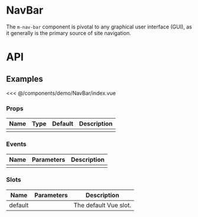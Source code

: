 <script setup>
import NavBar from './demo/NavBar/index.vue'
</script>

# NavBar

The `m-nav-bar` component is pivotal to any graphical user interface (GUI), as it generally is the primary source of site navigation.

# API

## Examples

<DemoContainer>
  <NavBar />
</DemoContainer>

<<< @/components/demo/NavBar/index.vue

### Props

| Name | Type | Default | Description |
| ---- | ---- | ------- | ----------- |
|      |      |         |             |

### Events

| Name | Parameters | Description |
| ---- | ---------- | ----------- |
|      |            |             |

### Slots

| Name    | Parameters | Description           |
| ------- | ---------- | --------------------- |
| default |            | The default Vue slot. |
